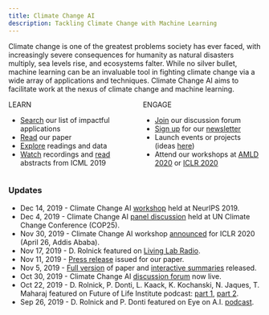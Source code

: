 ```yaml
---
title: Climate Change AI
description: Tackling Climate Change with Machine Learning
---
```


Climate change is one of the greatest problems society has ever faced, with increasingly severe consequences for humanity as natural disasters multiply, sea levels rise, and ecosystems falter. While no silver bullet, machine learning can be an invaluable tool in fighting climate change via a wide array of applications and techniques. Climate Change AI aims to facilitate work at the nexus of climate change and machine learning.

<div class='columns'>
  <div class='column'>
    <div class='panel'>
      <div class='panel-heading'>LEARN</div>
      <div class='panel-block'>
        <ul>
          <li><a href='/summaries'>Search</a> our list of impactful applications</li>
          <li><a href='{{ site.paper_url }}' target='_blank'>Read</a> our paper</li>
          <li><a href='/resources'>Explore</a> readings and data</li>
          <li><a href='/ICML2019_workshop#schedule'>Watch</a> recordings and <a href='/ICML2019_workshop#research-track'>read</a> abstracts from ICML 2019</li>
        </ul>
      </div>
    </div>
  </div>
  <div class='column'>
    <div class='panel'>
      <div class='panel-heading'>ENGAGE</div>
      <div class='panel-block'>
        <ul>
          <li><a href='{{ site.forum_url }}' target='_blank'>Join</a> our discussion forum</li>
          <li><a href='/mailing_list'>Sign up</a> for our <a href='/newsletter'>newsletter</a></li>
          <li>Launch events or projects (ideas <a href='/get_involved'>here</a>)</li>
          <li>Attend our workshops at <a href='/AMLD2020_workshop'>AMLD 2020</a> or <a href='/ICLR2020_workshop'>ICLR 2020</a></li>
        </ul>
      </div>
    </div>
  </div>
</div>

<div class='columns'>
  <div class='column'>
    <h3>Updates</h3>
    <ul>
      <li>Dec 14, 2019 - Climate Change AI <a href="/NeurIPS2019_workshop" target="_blank">workshop</a> held at NeurIPS 2019.</li>
      <li>Dec 4, 2019 - Climate Change AI <a href="https://twitter.com/ClimateChangeAI/status/1202509336188248064" target="_blank">panel discussion</a> held at UN Climate Change Conference (COP25).</li>
      <li>Nov 30, 2019 - Climate Change AI workshop <a href="https://twitter.com/iclr_conf/status/1068525834611253248?lang=en" target="_blank">announced</a> for ICLR 2020 (April 26, Addis Ababa).</li>
      <li>Nov 17, 2019 - D. Rolnick featured on <a href="https://www.capeandislands.org/post/artificial-intelligence-can-help-fight-climate-change#stream/0" target="_blank">Living Lab Radio</a>.</li>
      <li>Nov 11, 2019 - <a href="/press_releases/2019-11-11/release">Press release</a> issued for our paper.</li>
      <li>Nov 5, 2019 - <a href="{{ site.paper_url }}" target="_blank">Full version</a> of paper and <a href="/summaries">interactive summaries</a> released.</li>
      <li>Oct 30, 2019 - Climate Change AI <a href="{{ site.forum_url }}" target="_blank">discussion forum</a> now live.</li>
      <li>Oct 22, 2019 - D. Rolnick, P. Donti, L. Kaack, K. Kochanski, N. Jaques, T. Maharaj featured on Future of Life Institute podcast: <a href="https://futureoflife.org/2019/10/22/not-cool-ep-16-tackling-climate-change-with-machine-learning-part-1/" target="_blank">part 1</a>, <a href="https://futureoflife.org/2019/10/24/not-cool-ep-17-tackling-machine-learning-with-climate-change-part-2/" target="_blank">part 2</a>.</li>
      <li>Sep 26, 2019 - D. Rolnick and P. Donti featured on Eye on A.I. <a href="https://www.eye-on.ai/podcast-024" target="_blank">podcast</a>.</li>
    </ul>
  </div>
</div>
